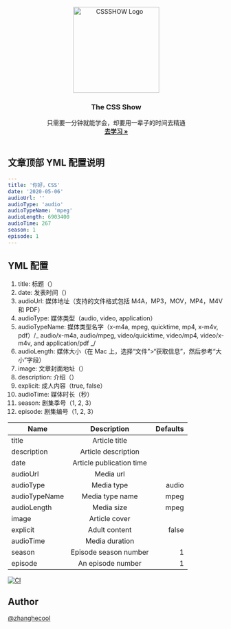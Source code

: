 <p align="center">
  <a href="https://css.show/">
    <img src="https://cdn.jsdelivr.net/gh/zhanghecool/cssdotshow@main/images/CSSSHOW.svg" alt="CSSSHOW Logo" width="200">
  </a>
</p>

<h3 align="center">The CSS Show</h3>

<p align="center">
  只需要一分钟就能学会，却要用一辈子的时间去精通
  <br>
  <a href="https://css.show/"><strong>去学习 »</strong></a>
  <br>
  <br>
</p>

## 文章顶部 YML 配置说明

```yml
---
title: '你好，CSS'
date: '2020-05-06'
audioUrl: ''
audioType: 'audio'
audioTypeName: 'mpeg'
audioLength: 6903400
audioTime: 267
season: 1
episode: 1
---

```

## YML 配置

1. title: 标题（）
2. date: 发表时间（）
3. audioUrl: 媒体地址（支持的文件格式包括 M4A，MP3，MOV，MP4，M4V 和 PDF）
4. audioType: 媒体类型（audio, video, application）
5. audioTypeName: 媒体类型名字（x-m4a, mpeg, quicktime, mp4, x-m4v, pdf）/_ audio/x-m4a, audio/mpeg, video/quicktime, video/mp4, video/x-m4v, and application/pdf _/
6. audioLength: 媒体大小（在 Mac 上，选择“文件”>“获取信息”，然后参考“大小”字段）
7. image: 文章封面地址（）
8. description: 介绍（）
9. explicit: 成人内容（true, false）
10. audioTime: 媒体时长（秒）
11. season: 剧集季号（1, 2, 3）
12. episode: 剧集编号（1, 2, 3）

| Name          |       Description        | Defaults |
| ------------- | :----------------------: | -------: |
| title         |      Article title       |          |
| description   |   Article description    |          |
| date          | Article publication time |          |
| audioUrl      |        Media url         |          |
| audioType     |        Media type        |    audio |
| audioTypeName |     Media type name      |     mpeg |
| audioLength   |        Media size        |     mpeg |
| image         |      Article cover       |          |
| explicit      |      Adult content       |    false |
| audioTime     |      Media duration      |          |
| season        |  Episode season number   |        1 |
| episode       |    An episode number     |        1 |

[![CI](https://github.com/zhanghecool/cssdotshow/actions/workflows/ci.yml/badge.svg)](https://github.com/zhanghecool/cssdotshow/actions/workflows/ci.yml)

## Author

[@zhanghecool](https://github.com/zhanghecool)
